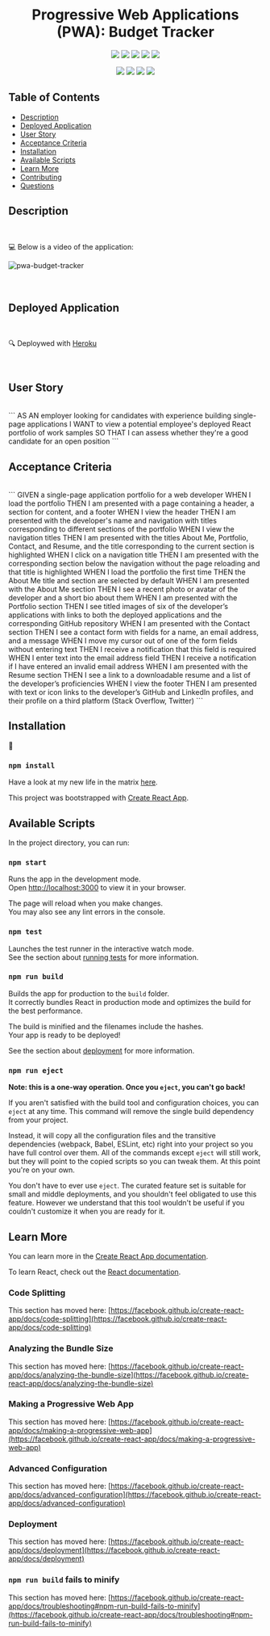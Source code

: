 <h1 align="center"> Progressive Web Applications (PWA): Budget Tracker </h1>
  
<p align="center">
    <img src="https://img.shields.io/github/repo-size/vpham26/ReactPorfolio" />
    <img src="https://img.shields.io/github/languages/top/vpham26/ReactPorfolio"  />
    <img src="https://img.shields.io/github/issues/vpham26/ReactPorfolio" />
    <img src="https://img.shields.io/github/last-commit/vpham26/ReactPorfolio" >
    <a href="https://github.com/jpd61"><img src="https://img.shields.io/github/followers/vpham26?style=social" target="_blank" /></a>
</p>
  
<p align="center">
    <img src="https://img.shields.io/badge/JavaScript-yellow" />
    <img src="https://img.shields.io/badge/ReactJS-purple" />
    <img src="https://img.shields.io/badge/BootStrap-orange" />
    <img src="https://img.shields.io/badge/AnimatedCursor-red"  />
</p>

## Table of Contents

- [Description](#description)
- [Deployed Application](#deployed-application)
- [User Story](#user-story)
- [Acceptance Criteria](#acceptance-criteria)
- [Installation](#installation)
- [Available Scripts](#available-scripts)
- [Learn More](#learn-more)
- [Contributing](#contributing)
- [Questions](#questions)

## Description
</br>
  
💻 Below is a video of the application:
  
![pwa-budget-tracker](./src/assets/images/demo.gif)
</br></br></br>
## Deployed Application
</br>

🔍 Deploywed with [Heroku](https://k-react-porfolio.herokuapp.com/)

</br>

## User Story
</br>
```
AS AN employer looking for candidates with experience building single-page applications
I WANT to view a potential employee's deployed React portfolio of work samples
SO THAT I can assess whether they're a good candidate for an open position 
```

## Acceptance Criteria
</br>
```
GIVEN a single-page application portfolio for a web developer
WHEN I load the portfolio
THEN I am presented with a page containing a header, a section for content, and a footer
WHEN I view the header
THEN I am presented with the developer's name and navigation with titles corresponding to different sections of the portfolio
WHEN I view the navigation titles
THEN I am presented with the titles About Me, Portfolio, Contact, and Resume, and the title corresponding to the current section is highlighted
WHEN I click on a navigation title
THEN I am presented with the corresponding section below the navigation without the page reloading and that title is highlighted
WHEN I load the portfolio the first time
THEN the About Me title and section are selected by default
WHEN I am presented with the About Me section
THEN I see a recent photo or avatar of the developer and a short bio about them
WHEN I am presented with the Portfolio section
THEN I see titled images of six of the developer’s applications with links to both the deployed applications and the corresponding GitHub repository
WHEN I am presented with the Contact section
THEN I see a contact form with fields for a name, an email address, and a message
WHEN I move my cursor out of one of the form fields without entering text
THEN I receive a notification that this field is required
WHEN I enter text into the email address field
THEN I receive a notification if I have entered an invalid email address
WHEN I am presented with the Resume section
THEN I see a link to a downloadable resume and a list of the developer’s proficiencies
WHEN I view the footer
THEN I am presented with text or icon links to the developer’s GitHub and LinkedIn profiles, and their profile on a third platform (Stack Overflow, Twitter) 
```

## Installation
💾 

### `npm install`

Have a look at my new life in the matrix [here](./src/assets/images/demo.gif).

This project was bootstrapped with [Create React App](https://github.com/facebook/create-react-app).

## Available Scripts

In the project directory, you can run:

### `npm start`

Runs the app in the development mode.\
Open [http://localhost:3000](http://localhost:3000) to view it in your browser.

The page will reload when you make changes.\
You may also see any lint errors in the console.

### `npm test`

Launches the test runner in the interactive watch mode.\
See the section about [running tests](https://facebook.github.io/create-react-app/docs/running-tests) for more information.

### `npm run build`

Builds the app for production to the `build` folder.\
It correctly bundles React in production mode and optimizes the build for the best performance.

The build is minified and the filenames include the hashes.\
Your app is ready to be deployed!

See the section about [deployment](https://facebook.github.io/create-react-app/docs/deployment) for more information.

### `npm run eject`

**Note: this is a one-way operation. Once you `eject`, you can't go back!**

If you aren't satisfied with the build tool and configuration choices, you can `eject` at any time. This command will remove the single build dependency from your project.

Instead, it will copy all the configuration files and the transitive dependencies (webpack, Babel, ESLint, etc) right into your project so you have full control over them. All of the commands except `eject` will still work, but they will point to the copied scripts so you can tweak them. At this point you're on your own.

You don't have to ever use `eject`. The curated feature set is suitable for small and middle deployments, and you shouldn't feel obligated to use this feature. However we understand that this tool wouldn't be useful if you couldn't customize it when you are ready for it.

## Learn More

You can learn more in the [Create React App documentation](https://facebook.github.io/create-react-app/docs/getting-started).

To learn React, check out the [React documentation](https://reactjs.org/).

### Code Splitting

This section has moved here: [https://facebook.github.io/create-react-app/docs/code-splitting](https://facebook.github.io/create-react-app/docs/code-splitting)

### Analyzing the Bundle Size

This section has moved here: [https://facebook.github.io/create-react-app/docs/analyzing-the-bundle-size](https://facebook.github.io/create-react-app/docs/analyzing-the-bundle-size)

### Making a Progressive Web App

This section has moved here: [https://facebook.github.io/create-react-app/docs/making-a-progressive-web-app](https://facebook.github.io/create-react-app/docs/making-a-progressive-web-app)

### Advanced Configuration

This section has moved here: [https://facebook.github.io/create-react-app/docs/advanced-configuration](https://facebook.github.io/create-react-app/docs/advanced-configuration)

### Deployment

This section has moved here: [https://facebook.github.io/create-react-app/docs/deployment](https://facebook.github.io/create-react-app/docs/deployment)

### `npm run build` fails to minify

This section has moved here: [https://facebook.github.io/create-react-app/docs/troubleshooting#npm-run-build-fails-to-minify](https://facebook.github.io/create-react-app/docs/troubleshooting#npm-run-build-fails-to-minify)
